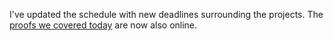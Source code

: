I've updated the schedule with new deadlines surrounding the projects. The [proofs we covered today](https://github.com/wouter-swierstra/TPT-2014/blob/gh-pages/slides/BoolNat.agda) are now also online.
